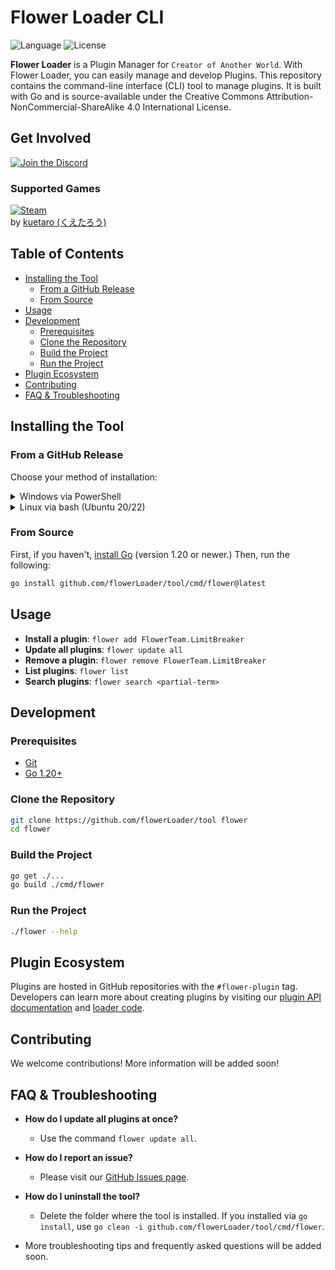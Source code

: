 <h1>Flower Loader CLI</h1>

![Language](https://img.shields.io/badge/Language-Go_1.20+-blue?style=for-the-badge&logo=go)
![License](https://img.shields.io/badge/License-CC_BY--NC--SA_4.0-yellowgreen?style=for-the-badge&logo=creativecommons)

**Flower Loader** is a Plugin Manager for `Creator of Another World`. With Flower Loader, you can easily manage and develop Plugins. This repository contains the command-line interface (CLI) tool to manage plugins. It is built with Go and is source-available under the Creative Commons Attribution-NonCommercial-ShareAlike 4.0 International License.

<h2>Get Involved</h2>

[![Join the Discord](https://img.shields.io/discord/1239786034561028136?color=5865F2&label=Join+The+Discord&logo=discord&style=for-the-badge)](https://discord.gg/kHSEXyawFY)

<h3>Supported Games</h3>

[![Steam](https://img.shields.io/badge/Steam-Creator_Of_Another_World-1b2838?style=for-the-badge&logo=steam)](https://store.steampowered.com/app/2761610/Creator_of_Another_World/)  
by [kuetaro (くえたろう)](https://store.steampowered.com/curator/44822906)

<h2>Table of Contents</h2>

- [Installing the Tool](#installing-the-tool)
  - [From a GitHub Release](#from-a-github-release)
  - [From Source](#from-source)
- [Usage](#usage)
- [Development](#development)
  - [Prerequisites](#prerequisites)
  - [Clone the Repository](#clone-the-repository)
  - [Build the Project](#build-the-project)
  - [Run the Project](#run-the-project)
- [Plugin Ecosystem](#plugin-ecosystem)
- [Contributing](#contributing)
- [FAQ \& Troubleshooting](#faq--troubleshooting)

## Installing the Tool

### From a GitHub Release

Choose your method of installation:

<details>
<summary>Windows via PowerShell</summary>

```powershell
$INSTALL_DIR = "C:\Program Files\flower"

# Extract the archive
Expand-Archive `
  -DestinationPath $INSTALL_DIR `
  -Path flower_*.zip `
  -Force

# Add to PATH
$env:Path += ";$INSTALL_DIR"

# Check if it's installed
flower --version
```
</details>

<details>
<summary>Linux via bash (Ubuntu 20/22)</summary>

```bash
INSTALL_DIR="/usr/local/bin/flower"

# Extract the archive
sudo unzip flower_*.zip -d $INSTALL_DIR

# Add to PATH
echo "export PATH=\$PATH:$INSTALL_DIR" >> ~/.profile
source ~/.profile

# Check if it's installed
flower --version
```
</details>

### From Source

First, if you haven't, [install Go](https://golang.org/doc/install) (version 1.20 or newer.) Then, run the following:

```bash
go install github.com/flowerLoader/tool/cmd/flower@latest
```

## Usage

- **Install a plugin**: `flower add FlowerTeam.LimitBreaker`
- **Update all plugins**: `flower update all`
- **Remove a plugin**: `flower remove FlowerTeam.LimitBreaker`
- **List plugins**: `flower list`
- **Search plugins**: `flower search <partial-term>`

## Development

### Prerequisites

- [Git](https://git-scm.com/downloads)
- [Go 1.20+](https://golang.org/doc/install)

### Clone the Repository

```bash
git clone https://github.com/flowerLoader/tool flower
cd flower
```

### Build the Project

```bash
go get ./...
go build ./cmd/flower
```

### Run the Project

```bash
./flower --help
```

## Plugin Ecosystem

Plugins are hosted in GitHub repositories with the `#flower-plugin` tag. Developers can learn more about creating plugins by visiting our [plugin API documentation](https://github.com/flowerLoader/api) and [loader code](https://github.com/flowerLoader/core).

## Contributing

We welcome contributions! More information will be added soon!

## FAQ & Troubleshooting

- **How do I update all plugins at once?**
  - Use the command `flower update all`.
  
- **How do I report an issue?**
  - Please visit our [GitHub Issues page](https://github.com/flowerLoader/tool/issues).

- **How do I uninstall the tool?**
  - Delete the folder where the tool is installed. If you installed via `go install`, use `go clean -i github.com/flowerLoader/tool/cmd/flower`.

- More troubleshooting tips and frequently asked questions will be added soon.
